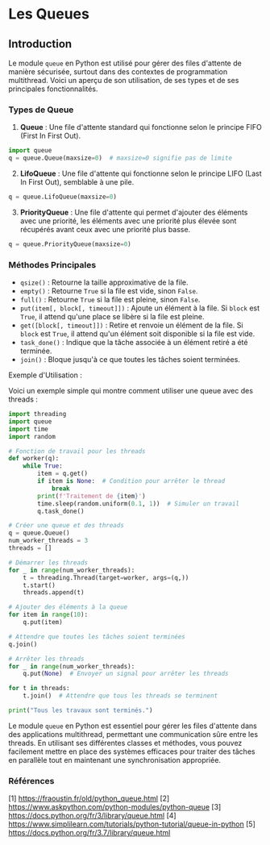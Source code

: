 # Les Queues

## Introduction
Le module `queue` en Python est utilisé pour gérer des files d'attente
de manière sécurisée, surtout dans des contextes de programmation multithread.
Voici un aperçu de son utilisation, de ses types et de ses principales
fonctionnalités.

### Types de Queue

1. **Queue** : Une file d'attente standard qui fonctionne
selon le principe FIFO (First In First Out).

```python
import queue
q = queue.Queue(maxsize=0)  # maxsize=0 signifie pas de limite
```

2. **LifoQueue** : Une file d'attente qui fonctionne
selon le principe LIFO (Last In First Out), semblable à une pile.

```python
q = queue.LifoQueue(maxsize=0)
```

3. **PriorityQueue** : Une file d'attente qui permet d'ajouter
des éléments avec une priorité, les éléments avec une priorité
plus élevée sont récupérés avant ceux avec une priorité plus basse.

```python
q = queue.PriorityQueue(maxsize=0)
```

### Méthodes Principales

- `qsize()` : Retourne la taille approximative de la file.
- `empty()` : Retourne `True` si la file est vide, sinon `False`.
- `full()` : Retourne `True` si la file est pleine, sinon `False`.
- `put(item[, block[, timeout]])` : Ajoute un élément à la file.
Si `block` est `True`, il attend qu'une place se libère si la file est pleine.
- `get([block[, timeout]])` : Retire et renvoie un élément de la file.
Si `block` est `True`, il attend qu'un élément soit disponible
si la file est vide.
- `task_done()` : Indique que la tâche associée à un élément retiré
a été terminée.
- `join()` : Bloque jusqu'à ce que toutes les tâches soient terminées.

Exemple d'Utilisation :

Voici un exemple simple qui montre comment utiliser
une queue avec des threads :

```python
import threading
import queue
import time
import random

# Fonction de travail pour les threads
def worker(q):
    while True:
        item = q.get()
        if item is None:  # Condition pour arrêter le thread
            break
        print(f'Traitement de {item}')
        time.sleep(random.uniform(0.1, 1))  # Simuler un travail
        q.task_done()

# Créer une queue et des threads
q = queue.Queue()
num_worker_threads = 3
threads = []

# Démarrer les threads
for _ in range(num_worker_threads):
    t = threading.Thread(target=worker, args=(q,))
    t.start()
    threads.append(t)

# Ajouter des éléments à la queue
for item in range(10):
    q.put(item)

# Attendre que toutes les tâches soient terminées
q.join()

# Arrêter les threads
for _ in range(num_worker_threads):
    q.put(None)  # Envoyer un signal pour arrêter les threads

for t in threads:
    t.join()  # Attendre que tous les threads se terminent

print("Tous les travaux sont terminés.")
```

Le module `queue` en Python est essentiel pour gérer les files d'attente
dans des applications multithread, permettant une communication
sûre entre les threads. En utilisant ses différentes classes et méthodes,
vous pouvez facilement mettre en place des systèmes efficaces pour traiter
des tâches en parallèle tout en maintenant une synchronisation appropriée.

### Références
[1] https://fraoustin.fr/old/python_queue.html
[2] https://www.askpython.com/python-modules/python-queue
[3] https://docs.python.org/fr/3/library/queue.html
[4] https://www.simplilearn.com/tutorials/python-tutorial/queue-in-python
[5] https://docs.python.org/fr/3.7/library/queue.html

